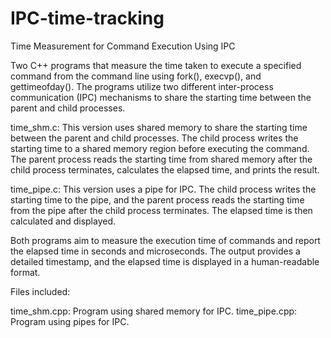 # IPC-time-tracking

Time Measurement for Command Execution Using IPC

Two C++ programs that measure the time taken to execute a specified command from the command line using fork(), execvp(), and gettimeofday(). The programs utilize two different inter-process communication (IPC) mechanisms to share the starting time between the parent and child processes.

time_shm.c: This version uses shared memory to share the starting time between the parent and child processes. The child process writes the starting time to a shared memory region before executing the command. The parent process reads the starting time from shared memory after the child process terminates, calculates the elapsed time, and prints the result.

time_pipe.c: This version uses a pipe for IPC. The child process writes the starting time to the pipe, and the parent process reads the starting time from the pipe after the child process terminates. The elapsed time is then calculated and displayed.

Both programs aim to measure the execution time of commands and report the elapsed time in seconds and microseconds. The output provides a detailed timestamp, and the elapsed time is displayed in a human-readable format.

Files included:

time_shm.cpp: Program using shared memory for IPC.
time_pipe.cpp: Program using pipes for IPC.

